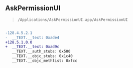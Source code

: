 ## AskPermissionUI

> `/Applications/AskPermissionUI.app/AskPermissionUI`

```diff

-128.4.5.2.1
-  __TEXT.__text: 0xade4
+128.5.1.0.0
+  __TEXT.__text: 0xad9c
   __TEXT.__auth_stubs: 0x500
   __TEXT.__objc_stubs: 0x1c40
   __TEXT.__objc_methlist: 0xfcc

```

